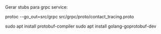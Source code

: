 Gerar stubs para grpc service:
<!-- go generate -->
protoc --go_out=src/grpc src/grpc/proto/contact_tracing.proto

sudo apt install protobuf-compiler
sudo apt install golang-goprotobuf-dev